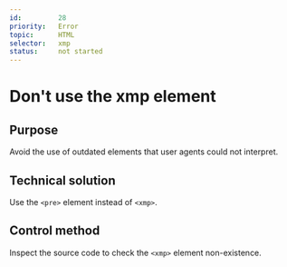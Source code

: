 ```yaml
---
id:         28
priority:   Error
topic:      HTML
selector:   xmp
status:     not started
---
```


# Don't use the xmp element

## Purpose

Avoid the use of outdated elements that user agents could not interpret.

## Technical solution

Use the `<pre>` element instead of `<xmp>`.

## Control method

Inspect the source code to check the `<xmp>` element non-existence.

